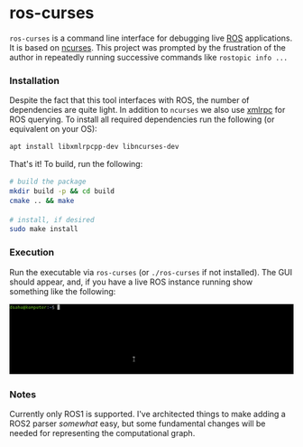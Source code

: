 # ros-curses

`ros-curses` is a command line interface for debugging live [ROS](https://www.ros.org/) applications. It is based on [ncurses](https://en.wikipedia.org/wiki/Ncurses). This project was prompted by the frustration of the author in repeatedly running successive commands like `rostopic info ...`

### Installation

Despite the fact that this tool interfaces with ROS, the number of dependencies are quite light. In addition to `ncurses` we also use [xmlrpc](http://xmlrpc.com/) for ROS querying. To install all required dependencies run the following (or equivalent on your OS):

```bash
apt install libxmlrpcpp-dev libncurses-dev
```

That's it! To build, run the following:

```bash
# build the package
mkdir build -p && cd build
cmake .. && make

# install, if desired
sudo make install
```

### Execution

Run the executable via `ros-curses` (or `./ros-curses` if not installed). The GUI should appear, and, if you have a live ROS instance running show something like the following:

![roscore_example](./docs/roscore_example.gif)

### Notes

Currently only ROS1 is supported. I've architected things to make adding a ROS2 parser _somewhat_ easy, but some fundamental changes will be needed for representing the computational graph.
